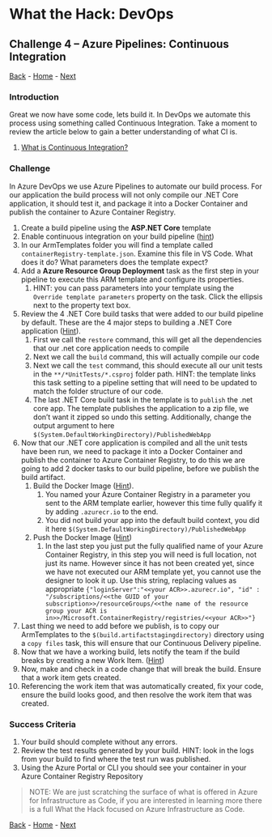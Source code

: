 # What the Hack: DevOps 

## Challenge 4 – Azure Pipelines: Continuous Integration
[Back](challenge03.md) - [Home](../../readme.md) - [Next](challenge05.md)

### Introduction

Great we now have some code, lets build it. In DevOps we automate this process using something called Continuous Integration. Take a moment to review the article below to gain a better understanding of what CI is. 

1. [What is Continuous Integration?](https://docs.microsoft.com/en-us/azure/devops/learn/what-is-continuous-integration)


### Challenge

In Azure DevOps we use Azure Pipelines to automate our build process. For our application the build process will not only compile our .NET Core application, it should test it, and package it into a Docker Container and publish the container to Azure Container Registry.

1. Create a build pipeline using the **ASP.NET Core** template
2. Enable continuous integration on your build pipeline ([hint](https://docs.microsoft.com/en-us/azure/devops/pipelines/get-started-designer?view=azure-devops&tabs=new-nav#enable-continuous-integration-ci))
3. In our ArmTemplates folder you will find a template called `containerRegistry-template.json`. Examine this file in VS Code. What does it do? What parameters does the template expect?
4. Add a **Azure Resource Group Deployment** task as the first step in your pipeline to execute this ARM template and configure its properties.
   1. HINT: you can pass parameters into your template using the `Override template parameters` property on the task. Click the ellipsis next to the property text box.
5. Review the 4 .NET Core build tasks that were added to our build pipeline by default. These are the 4 major steps to building a .NET Core application ([Hint](https://docs.microsoft.com/en-us/azure/devops/pipelines/languages/dotnet-core?view=azure-devops&tabs=designer)).
   1. First we call the `restore` command, this will get all the dependencies that our .net core application needs to compile
   2. Next we call the `build` command, this will actually compile our code
   3. Next we call the `test` command, this should execute all our unit tests in the `**/*UnitTests/*.csproj` folder path. HINT: the template links this task setting to a pipeline setting that will need to be updated to match the folder structure of our code.
   4. The last .NET Core build task in the template is to `publish` the .net core app. The template publishes the application to a zip file, we don’t want it zipped so undo this setting. Additionally, change the output argument to here `$(System.DefaultWorkingDirectory)/PublishedWebApp` 
6. Now that our .NET core application is compiled and all the unit tests have been run, we need to package it into a Docker Container and publish the container to Azure Container Registry, to do this we are going to add 2 docker tasks to our build pipeline, before we publish the build artifact.
   1. Build the Docker Image ([Hint](https://docs.microsoft.com/en-us/azure/devops/pipelines/languages/docker?view=azure-devops&tabs=designer#build-an-image)).
      1. You named your Azure Container Registry in a parameter you sent to the ARM template earlier, however this time fully qualify it by adding `.azurecr.io` to the end.
      2. You did not build your app into the default build context, you did it here `$(System.DefaultWorkingDirectory)/PublishedWebApp`
   2. Push the Docker Image ([Hint](https://docs.microsoft.com/en-us/azure/devops/pipelines/languages/docker?view=azure-devops&tabs=designer#push-an-image))
      1. In the last step you just put the fully qualified name of your Azure Container Registry, in this step you will need is full location, not just its name. However since it has not been created yet, since we have not executed our ARM template yet, you cannot use the designer to look it up. Use this string, replacing values as appropriate `{"loginServer":"<<your ACR>>.azurecr.io", "id" : "/subscriptions/<<the GUID of your subscription>>/resourceGroups/<<the name of the resource group your ACR is in>>/Microsoft.ContainerRegistry/registries/<<your ACR>>"}`
7. Last thing we need to add before we publish, is to copy our ArmTemplates to the `$(build.artifactstagingdirectory)` directory using a `copy files` task, this will ensure that our Continuous Delivery pipeline.
8. Now that we have a working build, lets notify the team if the build breaks by creating a new Work Item. ([Hint](https://docs.microsoft.com/en-us/azure/devops/pipelines/build/options?view=azure-devops&tabs=designer#create-a-work-item-on-failure))
9.  Now, make and check in a code change that will break the build. Ensure that a work item gets created.
10. Referencing the work item that was automatically created, fix your code, ensure the build looks good, and then resolve the work item that was created. 


### Success Criteria

1. Your build should complete without any errors.
2. Review the test results generated by your build. HINT: look in the logs from your build to find where the test run was published. 
3. Using the Azure Portal or CLI you should see your container in your Azure Container Registry Repository

> NOTE: We are just scratching the surface of what is offered in Azure for Infrastructure as Code, if you are interested in learning more there is a full What the Hack focused on Azure Infrastructure as Code.

[Back](challenge03.md) - [Home](../../readme.md) - [Next](challenge05.md)
